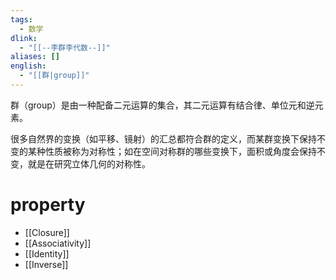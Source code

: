 ```yaml
---
tags:
  - 数学
dlink:
  - "[[--李群李代数--]]"
aliases: []
english:
  - "[[群|group]]"
---
```

群（group）是由一种配备二元运算的集合，其二元运算有结合律、单位元和逆元素。

很多自然界的变换（如平移、镜射）的汇总都符合群的定义，而某群变换下保持不变的某种性质被称为对称性；如在空间对称群的哪些变换下，面积或角度会保持不变，就是在研究立体几何的对称性。


# property
- [[Closure]]
- [[Associativity]]
- [[Identity]]
- [[Inverse]]